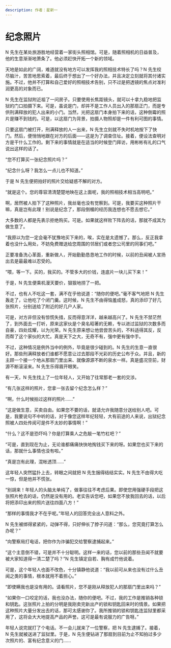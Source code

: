 ```yaml
---
description: 作者：星新一
---
```


# 纪念照片

N 先生在某处旅游胜地经营着一家街头照相馆。可是，随着照相机的日益普及，他的生意渐渐地萧条了。他必须赶快开拓一个新的领域。

天地是如此的广阔，难道就没有地方可以发挥我的照相技术特长了吗？N 先生绞尽脑汁，苦苦地思索着，最后终于想出了一个好办法，并且决定立刻就将其付诸实施。不过，他并不打算和自己爱好的照相技术告别，只不过是把透镜的焦点对准利润更高的对象而已。

N 先生在监狱附近祖了一问房子。只要使用长焦距镜头，就可以十拿九稳地把监狱的门口拍摄下来。可是，虽说是门，却并不是工作人员出入的那扇正门，而是专供刑满释放的犯人出来的小门。当然，光把这扇门本身拍下来的话，这种倒霉的照片是赚不到钱的。可是，以这扇门为背景，拍摄人物照却是一件有利可图的事情。

只要这扇门被打开，刑满释放的人一出来，N 先生立刻就不失时机地按下了快门。然后，便悄悄地跟在对方的后面——这是为了调查住址。接着，便设法查明对方是干什么工作的。剩下来的事情就是在适当的时候登门拜访，用彬彬有礼的口气说出这样的话了。

“您不打算买一张纪念照片吗？”

“纪念什么呀？我怎么一点儿也不知道。”

于是 N 先生便把拍好的照片交给疑惑不解的对方。

“就是这个。您的尊容清清楚楚地映在这上面呢，我的照相技术相当高明吧。”

啊，居然被人拍下了这种照片，我丝毫也没有觉察到。可是，我要买这种照片干嘛，真是岂有此理！别说是纪念了，那段倒楣的经历我连想也不愿去想它。”

大多数的人都是先表示拒绝购买。可是。如果就这样败下阵去的话，那就不成其为做生意了。

“我原以为您一定会毫不犹豫地买下来的，唉，实在是太遗憾了。那么，反正我拿着也没什么用处，不妨免费赠送给您周围的邻居们或者您公司里的同事们吧。”

正要准备洗心革面，重新做人，开始勤勤恳恳地工作的时候，以前的丑闻被人宣扬出去是最最难以忍受的。

“喂，等一下。买的，我买的。不管多大的价钱，连底片一块儿买下来！”

于是，N 先生便乘机漫天要价，狠狠地捞了一把。

不过，也有人不吃这一套，满不在乎他说道：“随你的便吧。”毫不客气地把 N 先生轰走了，让他吃了个闭门羹。这时候，N 先生不由得恼羞成怒，真的添印了好几张照片，分别送给了附近的好几户人家。

可是，对方非但没有惊慌失措，反而得意洋洋，越来越高兴了。N 先生不禁茫然了，到外面去一打听，原来这家伙是个臭名昭著的无赖，专以进过监狱的次数多而自豪，四处炫耀，以为光荣。N 先生原来想让他尝尝苦头的，不料适得其反，反而帮了这个家伙的大忙。真是天下之大，无奇不有，强中更有强中手。

不过，这种情况是例外当中的例外，毕竟是很少碰到的。N 先生的生意一直很好。那些刑满释放者们谁都不愿意让过去那段不光彩的历史公布于众。并且，新的主顾一个接一个地从那扇门里出来、就像源源不断的泉水一样。真是盛况空前，财源不断滚滚来。N 先生乐得眉开眼笑。

有一天，N 先生找上了一位年轻人，又开始了往常那老一套的交涉。

“有几张这样的照片，您拿一张去留个纪念怎么样？”

“啊，什么时候拍过这样的照片……”

“这是做生意，买卖自由。如果您不要的话，就请允许我随意分送给别人吧。可是，我要说句不中听的话，对于像您这样年纪轻轻，大有前途的人来说，出狱纪念照被人四处传阅可是件不太妙的事情啊！”

“什么？这不是恐吓吗？你是打算乘人之危敲一笔竹杠吧？”

“可是，直到现在为止，无论谁都痛痛快快地掏钱买下来的呀。如果您也买下来的话，那就什么事情也没有啦。”

“真是岂有此理，混帐透顶……”

这年轻人突然猛扑上去，转眼之间就把 N 先生捆得结结实实。N 先生不由得大吃一惊，但是他并不慌张。

“别胡来！年轻人的头脑太单纯了，做事往往不考虑后果。即使您用强硬手段把这张照片枪去的话，仍然是没有用的。老实告诉您吧，如果您不放我回去的话，以后将把添印出来的照片送往四面八方！”

“那样的事情我才不在乎呢。”年轻人的回答完全出人意料之外。

N 先生被绑得紧紧的，动弹不得，只好伸长了脖子问道：“那么，您究竟打算怎么办呢？”

“向警察局打电话，把你作为诈骗犯交给警察逮捕起来。”

“这个主意倒不错，可是并不十分聪明。这样一来的话，您以前的那些丑闻不就要被大家知道得一清二楚了吗？”N 先生镇定自若、胸有成竹他说着。

可是，这个年轻人也面不改色，十分镇静他说道：“我以前可从来也没有过什么丑闻之类的事情，根本就用不着担心。”

“即使瞒我也是没有用的。请看照片，您不是刚从释放犯人的那扇门里出来吗？”

“如果你一口咬定的话，我也没办法，随你的便吧。不过，我的工作是推销各种锁和钥匙。这张照片上拍的分明是我刚卖完新出产的锁和钥匙回来时的情景。如果把这种照片大量分发出去的话，那可太感谢你了。我所推销的锁和钥匙连监狱里都采用了，这将会大大地提高产品的声誉。这可是最有说服力的广告呀。”

年轻人说完就打了个电话。不一会儿就来了一位警察，把 N 先生逮捕了。接着，N 先生就被送进了监狱里。于是，N 先生便钻进了那扇到目前为止不知拍过多少次照片的、富有纪念意义的门……
